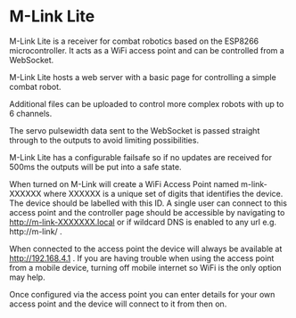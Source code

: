 # M-Link Lite

M-Link Lite is a receiver for combat robotics based on the ESP8266 microcontroller. It acts as a WiFi access point and can be controlled from a WebSocket.

M-Link Lite hosts a web server with a basic page for controlling a simple combat robot.

Additional files can be uploaded to control more complex robots with up to 6 channels.

The servo pulsewidth data sent to the WebSocket is passed straight through to the outputs to avoid limiting possibilities.

M-Link Lite has a configurable failsafe so if no updates are received for 500ms the outputs will be put into a safe state.

When turned on M-Link will create a WiFi Access Point named m-link-XXXXXX where XXXXXX is a unique set of digits that identifies the device. The device should be labelled with this ID. A single user can connect to this access point and the controller page should be accessible by navigating to http://m-link-XXXXXXX.local or if wildcard DNS is enabled to any url e.g. http://m-link/ .

When connected to the access point the device will always be available at http://192.168.4.1 . If you are having trouble when using the access point from a mobile device, turning off mobile internet so WiFi is the only option may help.

Once configured via the access point you can enter details for your own access point and the device will connect to it from then on.
